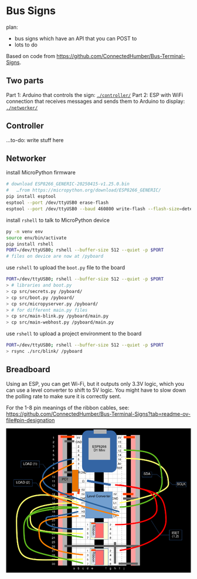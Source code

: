 # Bus Signs

plan:

- bus signs which have an API that you can POST to
- lots to do

Based on code from <https://github.com/ConnectedHumber/Bus-Terminal-Signs>.

## Two parts

Part 1: Arduino that controls the sign: [`./controller/`](./controller/)
Part 2: ESP with WiFi connection that receives messages and sends them to Arduino to display: [`./networker/`](./networker/)

## Controller

…to-do: write stuff here

## Networker

install MicroPython firmware

```bash
# download ESP8266_GENERIC-20250415-v1.25.0.bin
#   …from https://micropython.org/download/ESP8266_GENERIC/
pip install esptool
esptool --port /dev/ttyUSB0 erase-flash
esptool --port /dev/ttyUSB0 --baud 460800 write-flash --flash-size=detect 0 ESP8266_GENERIC-20250415-v1.25.0.bin
```

install `rshell` to talk to MicroPython device

```bash
py -m venv env
source env/bin/activate
pip install rshell
PORT=/dev/ttyUSB0; rshell --buffer-size 512 --quiet -p $PORT
# files on device are now at /pyboard
```

use `rshell` to upload the `boot.py` file to the board

```bash
PORT=/dev/ttyUSB0; rshell --buffer-size 512 --quiet -p $PORT
> # libraries and boot.py
> cp src/secrets.py /pyboard/
> cp src/boot.py /pyboard/
> cp src/micropyserver.py /pyboard/
> # for different main.py files
> cp src/main-blink.py /pyboard/main.py
> cp src/main-webhost.py /pyboard/main.py
```

use `rshell` to upload a project environment to the board

```bash
PORT=/dev/ttyUSB0; rshell --buffer-size 512 --quiet -p $PORT
> rsync ./src/blink/ /pyboard
```

## Breadboard

Using an ESP, you can get Wi-Fi, but it outputs only 3.3V logic, which you can use a level converter to shift to 5V logic. You might have to slow down the polling rate to make sure it is correctly sent.

For the 1-8 pin meanings of the ribbon cables, see: <https://github.com/ConnectedHumber/Bus-Terminal-Signs?tab=readme-ov-file#pin-designation>

![picture of breadboard layout](images/breadboard.png)
